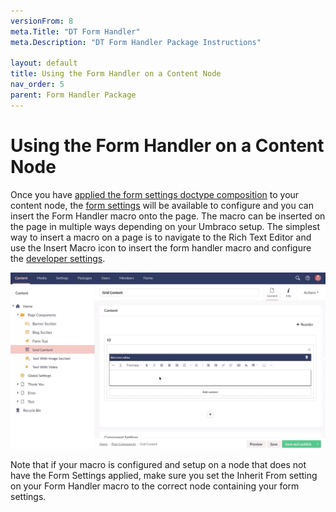 ```yaml
---
versionFrom: 8
meta.Title: "DT Form Handler"
meta.Description: "DT Form Handler Package Instructions"

layout: default
title: Using the Form Handler on a Content Node
nav_order: 5
parent: Form Handler Package
---
```


# Using the Form Handler on a Content Node

Once you have [applied the form settings doctype composition](Doctype-Composition.md#applying-the-form-settings-doctype-composition) to your content node, the [form settings](How-It-Works.md#form-settings-explained) will be available to configure and you can insert the Form Handler macro onto the page. The macro can be inserted on the page in multiple ways depending on your Umbraco setup. The simplest way to insert a macro on a page is to navigate to the Rich Text Editor and use the Insert Macro icon to insert the form handler macro and configure the [developer settings](How-It-Works.md#developer-settings-explained).

![Insert Form Handler Macro In RTE](images/insert-form-handler-macro-rte.gif)

Note that if your macro is configured and setup on a node that does not have the Form Settings applied, make sure you set the Inherit From setting on your Form Handler macro to the correct node containing your form settings.